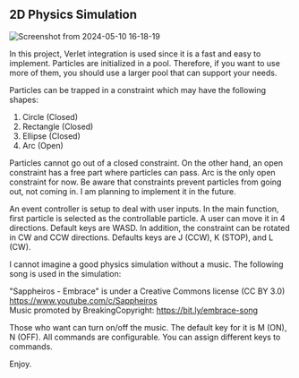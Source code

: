 ## 2D Physics Simulation

![Screenshot from 2024-05-10 16-18-19](https://github.com/mehmetSuzer/PhysSim/assets/93345336/31f7e8cd-2820-4bc8-b585-f8b62981378b)

In this project, Verlet integration is used since it is a fast and easy to implement.
Particles are initialized in a pool. Therefore, if you want to use more of them, you should use a larger pool that can support your needs.

Particles can be trapped in a constraint which may have the following shapes:

1. Circle (Closed)
2. Rectangle (Closed)
3. Ellipse (Closed)
4. Arc (Open)

Particles cannot go out of a closed constraint. 
On the other hand, an open constraint has a free part where particles can pass.
Arc is the only open constraint for now. 
Be aware that constraints prevent particles from going out, not coming in. 
I am planning to implement it in the future.

An event controller is setup to deal with user inputs. 
In the main function, first particle is selected as the controllable particle.
A user can move it in 4 directions. 
Default keys are WASD.
In addition, the constraint can be rotated in CW and CCW directions. 
Defaults keys are J (CCW), K (STOP), and L (CW).

I cannot imagine a good physics simulation without a music. The following song is used in the simulation:

"Sappheiros - Embrace" is under a Creative Commons license (CC BY 3.0) \
https://www.youtube.com/c/Sappheiros \
Music promoted by BreakingCopyright: https://bit.ly/embrace-song

Those who want can turn on/off the music. 
The default key for it is M (ON), N (OFF).
All commands are configurable. You can assign different keys to commands. 

Enjoy.
